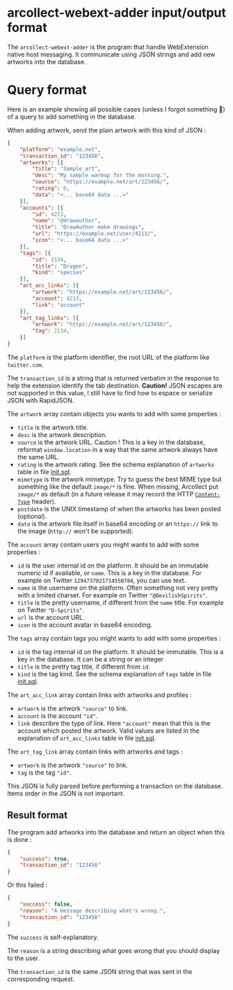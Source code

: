 # arcollect-webext-adder input/output format

The  `arcollect-webext-adder` is the program that handle WebExtension native host messaging. It communicate using JSON strings and add new artworks into the database.

# Query format
Here is an example showing all possible cases (unless I forgot something 🤔️) of a query to add something in the database.

When adding artwork, send the plain artwork with this kind of JSON :

```json
{
	"platform": "example.net",
	"transaction_id": "123456",
	"artworks": [{
		"title": "Sample art",
		"desc": "My sample warmup for the morning.",
		"source": "https://example.net/art/123456/",
		"rating": 0,
		"data": "<... base64 data ...>"
	}],
	"accounts": [{
		"id": 4213,
		"name": "@drawauthor",
		"title": "DrawAuthor make drawings",
		"url": "https://example.net/user/4213/",
		"icon": "<... base64 data ...>"
	}],
	"tags": [{
		"id": 2134,
		"title": "Dragon",
		"kind": "species"
	}],
	"art_acc_links": [{
		"artwork": "https://example.net/art/123456/",
		"account": 4213,
		"link": "account"
	}],
	"art_tag_links": [{
		"artwork": "https://example.net/art/123456/",
		"tag": 2134,
	}]
}
```
The `platform` is the platform identifier, the root URL of the platform like `twitter.com`. 

The `transaction_id` is a  string that is returned verbatim in the response to help the extension identify the tab destination. **Caution!** JSON escapes are not supported in this value, I still have to find how to espace or serialize JSON with RapidJSON.

The `artwork` array contain objects you wants to add with some properties :
* `title` is the artwork title.
* `desc` is the artwork description.
* `source` is the artwork URL. Caution ! This is a key in the database, reformat `window.location` in a way that the same artwork always have the same URL.
* `rating` is the artwork rating. See the schema explanation of `artworks` table in file [init.sql](https://github.com/DevilishSpirits/arcollect/blob/master/sql/init.sql).
* `mimetype` is the artwork mimetype. Try to guess the best MIME type but something like the default `image/*` is fine. When missing, Arcollect put `image/*` as default (in a future release it may record the HTTP [`Content-Type`](https://developer.mozilla.org/docs/Web/HTTP/Headers/Content-Typehttps://developer.mozilla.org/en-US/docs/Web/HTTP/Headers/Content-Type) header).
* `postdate` is the UNIX timestamp of when the artworks has been posted (optional).
* `data` is the artwork file itself in base64 encoding or an `https://` link to the image (`http://` won't be supported).

The `account` array contain users you might wants to add with some properties :
* `id` is the user internal id on the platform. It should be an immutable numeric id if available, or `name`. This is a key in the database. For example on Twitter `1294737021714550784`, you can use text.
* `name` is the username on the platform. Often something not very pretty with a limited charset. For example on Twitter `"@DevilishSpirits"`.
* `title` is the pretty username, if different from the `name` title. For example on Twitter `"D-Spirits"`.
* `url` is the account URL.
* `icon` is the account avatar in base64 encoding.

The `tags` array contain tags you might wants to add with some properties :
* `id` is the tag internal id on the platform. It should be immutable. This is a key in the database. It can be a string or an integer
* `title` is the pretty tag title, if different from `id`.
* `kind` is the tag kind. See the schema explanation of `tags` table in file [init.sql](https://github.com/DevilishSpirits/arcollect/blob/master/sql/init.sql).

The `art_acc_link` array contain links with artworks and profiles :
* `artwork` is the artwork `"source"` to link.
* `account` is the account `"id"`.
* `link` describre the type of link. Here `"account"` mean that this is the account which posted the artwork. Valid values are listed in the explanation of `art_acc_links` table in file [init.sql](https://github.com/DevilishSpirits/arcollect/blob/master/sql/init.sql).

The `art_tag_link` array contain links with artworks and tags :
* `artwork` is the artwork `"source"` to link.
* `tag` is the tag `"id"`.

This JSON is fully parsed before performing a transaction on the database. Items order in the JSON is not important.

## Result format

The program add artworks into the database and return an object when this is done :

```json
{
	"success": true,
	"transaction_id": "123456"
}
```

Or this failed :

```json
{
	"success": false,
	"reason": "A message describing what's wrong.",
	"transaction_id": "123456"
}
```

The `success` is self-explanatory.

The `reason` is a string describing what goes wrong that you should display to the user.

The `transaction_id` is the same JSON string that was sent in the corresponding request.
